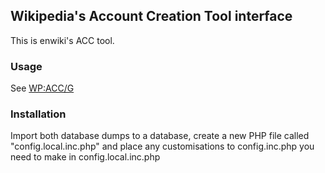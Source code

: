 ## Wikipedia's Account Creation Tool interface

This is enwiki's ACC tool.

### Usage

See [WP:ACC/G](http://enwp.org/WP:ACC/G)

### Installation


Import both database dumps to a database, create a new PHP file called "config.local.inc.php" and place any customisations to config.inc.php you need to make in config.local.inc.php
